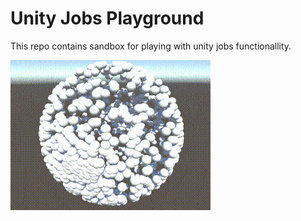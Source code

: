 # Unity Jobs Playground

This repo contains sandbox for playing with unity jobs functionallity.

![sphere movement gif](https://github.com/vladyslavkhromykh/jobsplayground/raw/main/Assets/Github/entities-sphere-movement.gif)
